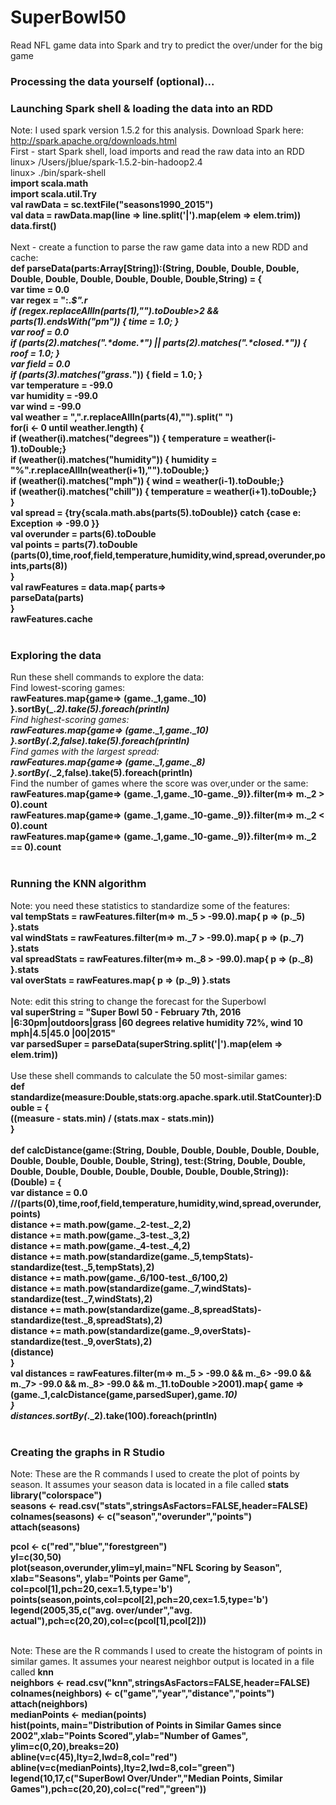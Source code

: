 # SuperBowl50
Read NFL game data into Spark and try to predict the over/under for the big game

### Processing the data yourself (optional)...


### Launching Spark shell & loading the data into an RDD
Note: I used spark version 1.5.2 for this analysis. Download Spark here: http://spark.apache.org/downloads.html<br>
First - start Spark shell, load imports and read the raw data into an RDD<br>
linux> /Users/jblue/spark-1.5.2-bin-hadoop2.4<br>
linux> ./bin/spark-shell<br>
<b>import scala.math<br>
import scala.util.Try<br>
val rawData = sc.textFile("seasons1990_2015")<br>
val data = rawData.map(line => line.split('|').map(elem => elem.trim))<br>
data.first()<br>
</b><br>
Next - create a function to parse the raw game data into a new RDD and cache:<br>
<b>def parseData(parts:Array[String]):(String, Double, Double, Double, Double, Double, Double, Double, Double, Double,String) = {<br>
  var time = 0.0<br>
  var regex = ":.*$".r<br>
  if (regex.replaceAllIn(parts(1),"").toDouble>2 && parts(1).endsWith("pm")) { time = 1.0; }<br>
  var roof = 0.0<br>
  if (parts(2).matches(".\*dome.\*") || parts(2).matches(".\*closed.\*")) { roof = 1.0; }<br>
  var field = 0.0<br>
  if (parts(3).matches("grass.*")) { field = 1.0; }<br>
  var temperature = -99.0<br>
  var humidity = -99.0<br>
  var wind = -99.0<br>
  val weather = ",".r.replaceAllIn(parts(4),"").split(" ")<br>
  for(i <- 0 until weather.length) {<br>
        if (weather(i).matches("degrees")) { temperature = weather(i-1).toDouble;}<br>
        if (weather(i).matches("humidity")) { humidity = "%".r.replaceAllIn(weather(i+1),"").toDouble;}<br>
        if (weather(i).matches("mph")) { wind = weather(i-1).toDouble;}        <br>
        if (weather(i).matches("chill")) { temperature = weather(i+1).toDouble;}<br>
  }<br>
  val spread = {try{scala.math.abs(parts(5).toDouble)} catch {case e: Exception => -99.0 }}<br>
  val overunder = parts(6).toDouble<br>
  val points = parts(7).toDouble<br>
  (parts(0),time,roof,field,temperature,humidity,wind,spread,overunder,points,parts(8))<br>
}<br>
val rawFeatures = data.map{ parts=><br>
  parseData(parts)<br>
}<br>
rawFeatures.cache<br>
</b><br>
### Exploring the data
Run these shell commands to explore the data:<br>
Find lowest-scoring games:<br>
<b>rawFeatures.map{game=> (game.\_1,game.\_10) }.sortBy(_._2).take(5).foreach(println)<br></b>
Find highest-scoring games:<br>
<b>rawFeatures.map{game=> (game.\_1,game.\_10) }.sortBy(_._2,false).take(5).foreach(println)<br></b>
Find games with the largest spread:<br>
<b>rawFeatures.map{game=> (game.\_1,game.\_8) }.sortBy(_._2,false).take(5).foreach(println)<br></b>
Find the number of games where the score was over,under or the same:<br>
<b>rawFeatures.map{game=> (game.\_1,game.\_10-game.\_9)}.filter(m=> m._2 > 0).count<br>
rawFeatures.map{game=> (game.\_1,game.\_10-game.\_9)}.filter(m=> m._2 < 0).count<br>
rawFeatures.map{game=> (game.\_1,game.\_10-game.\_9)}.filter(m=> m._2 == 0).count<br>
</b><br>
### Running the KNN algorithm
Note: you need these statistics to standardize some of the features:<br>
<b>val tempStats = rawFeatures.filter(m=> m.\_5 > -99.0).map{ p => (p._5) }.stats<br>
val windStats = rawFeatures.filter(m=> m.\_7 > -99.0).map{ p => (p._7) }.stats<br>
val spreadStats = rawFeatures.filter(m=> m.\_8 > -99.0).map{ p => (p._8) }.stats<br>
val overStats = rawFeatures.map{ p => (p._9) }.stats<br>
</b><br>
Note: edit this string to change the forecast for the Superbowl<br>
<b>val superString = "Super Bowl 50 - February 7th, 2016 |6:30pm|outdoors|grass |60 degrees relative humidity 72%, wind 10 mph|4.5|45.0 |00|2015"<br>
var parsedSuper = parseData(superString.split('|').map(elem => elem.trim))<br>
</b><br>
Use these shell commands to calculate the 50 most-similar games:<br>
<b>def standardize(measure:Double,stats:org.apache.spark.util.StatCounter):Double = {<br>
   ((measure - stats.min) / (stats.max - stats.min))<br>
}<br>
<br>
def calcDistance(game:(String, Double, Double, Double, Double, Double, Double, Double, Double, Double, String),
        test:(String, Double, Double, Double, Double, Double, Double, Double, Double, Double,String)):(Double) = {<br>
   var distance = 0.0<br>
   //(parts(0),time,roof,field,temperature,humidity,wind,spread,overunder,points)<br>
   distance += math.pow(game.\_2-test._2,2)<br>
   distance += math.pow(game.\_3-test._3,2)<br>
   distance += math.pow(game.\_4-test._4,2)<br>
   distance += math.pow(standardize(game.\_5,tempStats)-standardize(test._5,tempStats),2)<br>
   distance += math.pow(game.\_6/100-test._6/100,2)<br>
   distance += math.pow(standardize(game.\_7,windStats)-standardize(test._7,windStats),2)<br>
   distance += math.pow(standardize(game.\_8,spreadStats)-standardize(test._8,spreadStats),2)<br>
   distance += math.pow(standardize(game.\_9,overStats)-standardize(test._9,overStats),2)<br>
   (distance)<br>
}<br>
val distances = rawFeatures.filter(m=> m.\_5 > -99.0 && m.\_6> -99.0 && m.\_7> -99.0 && m.\_8> -99.0 && m._11.toDouble >2001).map{ game =><br>
   (game.\_1,calcDistance(game,parsedSuper),game._10)<br>
}<br>
distances.sortBy(_._2).take(100).foreach(println)<br>
</b><br>
### Creating the graphs in R Studio
Note: These are the R commands I used to create the plot of points by season. It assumes your season data is located in a file called <b>stats</b><br>
<b>library("colorspace")<br>
seasons <- read.csv("stats",stringsAsFactors=FALSE,header=FALSE)<br>
colnames(seasons) <- c("season","overunder","points")<br>
attach(seasons)<br>

pcol <- c("red","blue","forestgreen")<br>
yl=c(30,50)<br>
plot(season,overunder,ylim=yl,main="NFL Scoring by Season", xlab="Seasons", ylab="Points per Game",
  col=pcol[1],pch=20,cex=1.5,type='b')<br>
  points(season,points,col=pcol[2],pch=20,cex=1.5,type='b')<br>
  legend(2005,35,c("avg. over/under","avg. actual"),pch=c(20,20),col=c(pcol[1],pcol[2]))<br>
</b><br>

Note: These are the R commands I used to create the histogram of points in similar games. It assumes your nearest neighbor output is located in a file called <b>knn</b><br>
<b>neighbors <- read.csv("knn",stringsAsFactors=FALSE,header=FALSE)<br>
colnames(neighbors) <- c("game","year","distance","points")<br>
attach(neighbors)<br>
medianPoints <- median(points)<br>
hist(points, main="Distribution of Points in Similar Games since 2002",xlab="Points Scored",ylab="Number of Games", 
   ylim=c(0,20),breaks=20)<br>
abline(v=c(45),lty=2,lwd=8,col="red")<br>
abline(v=c(medianPoints),lty=2,lwd=8,col="green")<br>
legend(10,17,c("SuperBowl Over/Under","Median Points, Similar Games"),pch=c(20,20),col=c("red","green"))<br>

